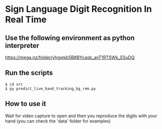 # Sign Language Digit Recognition In Real Time

##  Use the following environment as python interpreter

https://mega.nz/folder/yhgwkb5B#BYcasb_anT1RTSWk_ESuDQ

##  Run the scripts

```console
$ cd src
$ py predict_live_hand_tracking_bg_rem.py
```

## How to use it

Wait for video capture to open and then you reproduce the digits with your hand (you can check the 'data' folder for examples)
